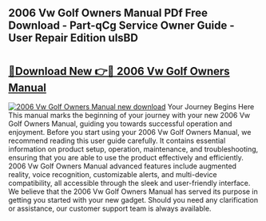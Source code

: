 ## 2006 Vw Golf Owners Manual PDf Free Download - Part-qCg Service Owner Guide - User Repair Edition ulsBD

# <h2><a href="http://cf29481.oget.top/?id=2006+Vw+Golf+Owners+Manual">🔗Download New 👉🔴 2006 Vw Golf Owners Manual</a></h2>

[![2006 Vw Golf Owners Manual new download](https://i.imgur.com/5g1atiW.png)](http://cf29481.oget.top/?id=2006+Vw+Golf+Owners+Manual)
Your Journey Begins Here This manual marks the beginning of your journey with your new 2006 Vw Golf Owners Manual, guiding you towards successful operation and enjoyment. Before you start using your 2006 Vw Golf Owners Manual, we recommend reading this user guide carefully. It contains essential information on product setup, operation, maintenance, and troubleshooting, ensuring that you are able to use the product effectively and efficiently. 2006 Vw Golf Owners Manual advanced features include augmented reality, voice recognition, customizable alerts, and multi-device compatibility, all accessible through the sleek and user-friendly interface. We believe that the 2006 Vw Golf Owners Manual has served its purpose in getting you started with your new gadget. Should you need any clarification or assistance, our customer support team is always available.
